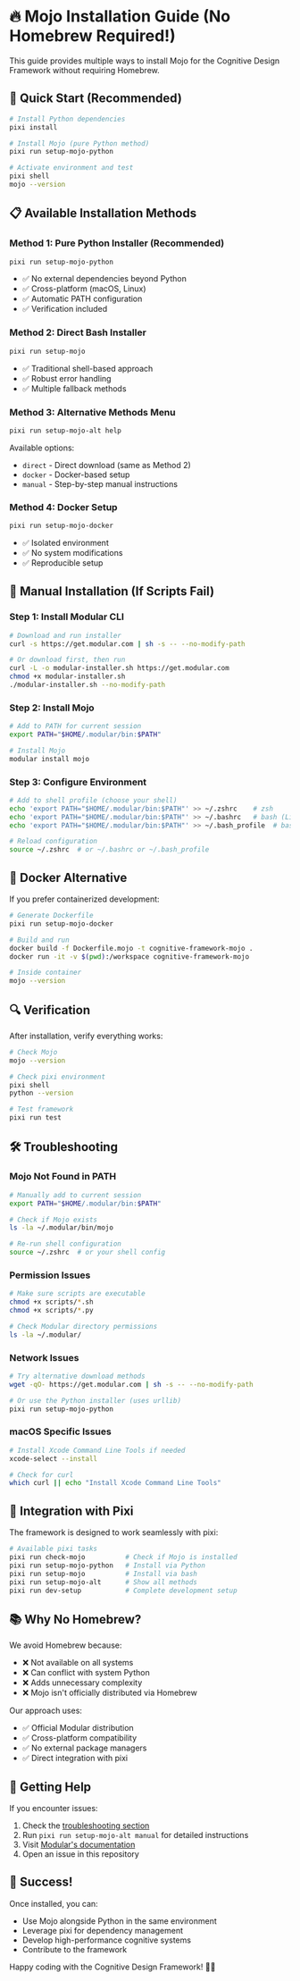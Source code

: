# 🔥 Mojo Installation Guide (No Homebrew Required!)

This guide provides multiple ways to install Mojo for the Cognitive Design Framework without requiring Homebrew.

## 🚀 Quick Start (Recommended)

```bash
# Install Python dependencies
pixi install

# Install Mojo (pure Python method)
pixi run setup-mojo-python

# Activate environment and test
pixi shell
mojo --version
```

## 📋 Available Installation Methods

### Method 1: Pure Python Installer (Recommended)
```bash
pixi run setup-mojo-python
```
- ✅ No external dependencies beyond Python
- ✅ Cross-platform (macOS, Linux)
- ✅ Automatic PATH configuration
- ✅ Verification included

### Method 2: Direct Bash Installer
```bash
pixi run setup-mojo
```
- ✅ Traditional shell-based approach
- ✅ Robust error handling
- ✅ Multiple fallback methods

### Method 3: Alternative Methods Menu
```bash
pixi run setup-mojo-alt help
```
Available options:
- `direct` - Direct download (same as Method 2)
- `docker` - Docker-based setup
- `manual` - Step-by-step manual instructions

### Method 4: Docker Setup
```bash
pixi run setup-mojo-docker
```
- ✅ Isolated environment
- ✅ No system modifications
- ✅ Reproducible setup

## 🔧 Manual Installation (If Scripts Fail)

### Step 1: Install Modular CLI
```bash
# Download and run installer
curl -s https://get.modular.com | sh -s -- --no-modify-path

# Or download first, then run
curl -L -o modular-installer.sh https://get.modular.com
chmod +x modular-installer.sh
./modular-installer.sh --no-modify-path
```

### Step 2: Install Mojo
```bash
# Add to PATH for current session
export PATH="$HOME/.modular/bin:$PATH"

# Install Mojo
modular install mojo
```

### Step 3: Configure Environment
```bash
# Add to shell profile (choose your shell)
echo 'export PATH="$HOME/.modular/bin:$PATH"' >> ~/.zshrc    # zsh
echo 'export PATH="$HOME/.modular/bin:$PATH"' >> ~/.bashrc   # bash (Linux)
echo 'export PATH="$HOME/.modular/bin:$PATH"' >> ~/.bash_profile  # bash (macOS)

# Reload configuration
source ~/.zshrc  # or ~/.bashrc or ~/.bash_profile
```

## 🐳 Docker Alternative

If you prefer containerized development:

```bash
# Generate Dockerfile
pixi run setup-mojo-docker

# Build and run
docker build -f Dockerfile.mojo -t cognitive-framework-mojo .
docker run -it -v $(pwd):/workspace cognitive-framework-mojo

# Inside container
mojo --version
```

## 🔍 Verification

After installation, verify everything works:

```bash
# Check Mojo
mojo --version

# Check pixi environment
pixi shell
python --version

# Test framework
pixi run test
```

## 🛠️ Troubleshooting

### Mojo Not Found in PATH
```bash
# Manually add to current session
export PATH="$HOME/.modular/bin:$PATH"

# Check if Mojo exists
ls -la ~/.modular/bin/mojo

# Re-run shell configuration
source ~/.zshrc  # or your shell config
```

### Permission Issues
```bash
# Make sure scripts are executable
chmod +x scripts/*.sh
chmod +x scripts/*.py

# Check Modular directory permissions
ls -la ~/.modular/
```

### Network Issues
```bash
# Try alternative download methods
wget -qO- https://get.modular.com | sh -s -- --no-modify-path

# Or use the Python installer (uses urllib)
pixi run setup-mojo-python
```

### macOS Specific Issues
```bash
# Install Xcode Command Line Tools if needed
xcode-select --install

# Check for curl
which curl || echo "Install Xcode Command Line Tools"
```

## 🎯 Integration with Pixi

The framework is designed to work seamlessly with pixi:

```bash
# Available pixi tasks
pixi run check-mojo          # Check if Mojo is installed
pixi run setup-mojo-python   # Install via Python
pixi run setup-mojo          # Install via bash
pixi run setup-mojo-alt      # Show all methods
pixi run dev-setup           # Complete development setup
```

## 📚 Why No Homebrew?

We avoid Homebrew because:
- ❌ Not available on all systems
- ❌ Can conflict with system Python
- ❌ Adds unnecessary complexity
- ❌ Mojo isn't officially distributed via Homebrew

Our approach uses:
- ✅ Official Modular distribution
- ✅ Cross-platform compatibility
- ✅ No external package managers
- ✅ Direct integration with pixi

## 🤝 Getting Help

If you encounter issues:

1. Check the [troubleshooting section](#🛠️-troubleshooting)
2. Run `pixi run setup-mojo-alt manual` for detailed instructions
3. Visit [Modular's documentation](https://docs.modular.com/mojo/manual/get-started/)
4. Open an issue in this repository

## 🎉 Success!

Once installed, you can:
- Use Mojo alongside Python in the same environment
- Leverage pixi for dependency management
- Develop high-performance cognitive systems
- Contribute to the framework

Happy coding with the Cognitive Design Framework! 🧠✨
